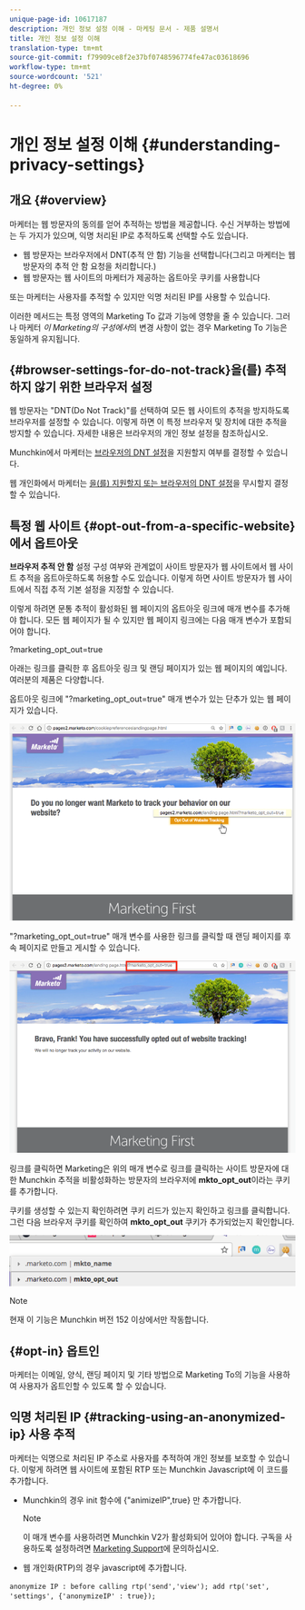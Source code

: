 ```yaml
---
unique-page-id: 10617187
description: 개인 정보 설정 이해 - 마케팅 문서 - 제품 설명서
title: 개인 정보 설정 이해
translation-type: tm+mt
source-git-commit: f79909ce8f2e37bf0748596774fe47ac03618696
workflow-type: tm+mt
source-wordcount: '521'
ht-degree: 0%

---
```



# 개인 정보 설정 이해 {#understanding-privacy-settings}

## 개요 {#overview}

마케터는 웹 방문자의 동의를 얻어 추적하는 방법을 제공합니다. 수신 거부하는 방법에는 두 가지가 있으며, 익명 처리된 IP로 추적하도록 선택할 수도 있습니다.

* 웹 방문자는 브라우저에서 DNT(추적 안 함) 기능을 선택합니다(그리고 마케터는 웹 방문자의 추적 안 함 요청을 처리합니다.)
* 웹 방문자는 웹 사이트의 마케터가 제공하는 옵트아웃 쿠키를 사용합니다

또는 마케터는 사용자를 추적할 수 있지만 익명 처리된 IP를 사용할 수 있습니다.

이러한 메서드는 특정 영역의 Marketing To 값과 기능에 영향을 줄 수 있습니다. 그러나 마케터 *이 Marketing의 구성에서*&#x200B;의 변경 사항이 없는 경우 Marketing To 기능은 동일하게 유지됩니다.

## {#browser-settings-for-do-not-track}을(를) 추적하지 않기 위한 브라우저 설정

웹 방문자는 &quot;DNT(Do Not Track)&quot;를 선택하여 모든 웹 사이트의 추적을 방지하도록 브라우저를 설정할 수 있습니다. 이렇게 하면 이 특정 브라우저 및 장치에 대한 추적을 방지할 수 있습니다. 자세한 내용은 브라우저의 개인 정보 설정을 참조하십시오.

Munchkin에서 마케터는 [브라우저의 DNT 설정](/help/marketo/product-docs/administration/settings/edit-do-not-track-browser-support-settings.md)을 지원할지 여부를 결정할 수 있습니다.

웹 개인화에서 마케터는 [을(를) 지원할지 또는 브라우저의 DNT 설정](/help/marketo/product-docs/web-personalization/getting-started/setting-web-personalization-to-do-not-track.md)을 무시할지 결정할 수 있습니다.

## 특정 웹 사이트 {#opt-out-from-a-specific-website}에서 옵트아웃

**브라우저 추적 안 함** 설정 구성 여부와 관계없이 사이트 방문자가 웹 사이트에서 웹 사이트 추적을 옵트아웃하도록 허용할 수도 있습니다. 이렇게 하면 사이트 방문자가 웹 사이트에서 직접 추적 기본 설정을 지정할 수 있습니다.

이렇게 하려면 문통 추적이 활성화된 웹 페이지의 옵트아웃 링크에 매개 변수를 추가해야 합니다. 모든 웹 페이지가 될 수 있지만 웹 페이지 링크에는 다음 매개 변수가 포함되어야 합니다.

?marketing_opt_out=true

아래는 링크를 클릭한 후 옵트아웃 링크 및 랜딩 페이지가 있는 웹 페이지의 예입니다. 여러분의 제품은 다양합니다.

옵트아웃 링크에 &quot;?marketing_opt_out=true&quot; 매개 변수가 있는 단추가 있는 웹 페이지가 있습니다.

![](assets/opt-out-1.png)

&quot;?marketing_opt_out=true&quot; 매개 변수를 사용한 링크를 클릭할 때 랜딩 페이지를 후속 페이지로 만들고 게시할 수 있습니다.

![](assets/opt-out-2.png)

링크를 클릭하면 Marketing은 위의 매개 변수로 링크를 클릭하는 사이트 방문자에 대한 Munchkin 추적을 비활성화하는 방문자의 브라우저에 **mkto_opt_out**&#x200B;이라는 쿠키를 추가합니다.

쿠키를 생성할 수 있는지 확인하려면 쿠키 리드가 있는지 확인하고 링크를 클릭합니다. 그런 다음 브라우저 쿠키를 확인하여 **mkto_opt_out** 쿠키가 추가되었는지 확인합니다.

![](assets/opt-out-3.png)

>[!NOTE]
>
>현재 이 기능은 Munchkin 버전 152 이상에서만 작동합니다.

## {#opt-in} 옵트인

마케터는 이메일, 양식, 랜딩 페이지 및 기타 방법으로 Marketing To의 기능을 사용하여 사용자가 옵트인할 수 있도록 할 수 있습니다.

## 익명 처리된 IP {#tracking-using-an-anonymized-ip} 사용 추적

마케터는 익명으로 처리된 IP 주소로 사용자를 추적하여 개인 정보를 보호할 수 있습니다. 이렇게 하려면 웹 사이트에 포함된 RTP 또는 Munchkin Javascript에 이 코드를 추가합니다.

* Munchkin의 경우 init 함수에 {&quot;animizeIP&quot;,true} 만 추가합니다.

   >[!NOTE]
   >
   >이 매개 변수를 사용하려면 Munchkin V2가 활성화되어 있어야 합니다. 구독을 사용하도록 설정하려면 [Marketing Support](http://nation.marketo.com/community/support_solutions)에 문의하십시오.

* 웹 개인화(RTP)의 경우 javascript에 추가합니다.

`anonymize IP : before calling rtp('send','view'); add rtp('set', 'settings', {'anonymizeIP' : true});`
